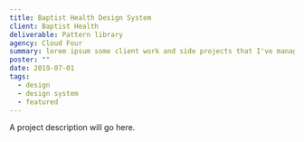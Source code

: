 ```yaml
---
title: Baptist Health Design System
client: Baptist Health
deliverable: Pattern library
agency: Cloud Four
summary: lorem ipsum some client work and side projects that I've managed to capture images and words for.
poster: ""
date: 2019-07-01
tags:
  - design
  - design system
  - featured
---
```


A project description will go here.
